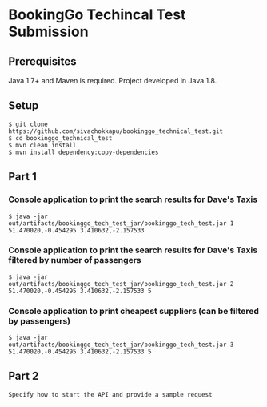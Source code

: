 # BookingGo Techincal Test Submission

## Prerequisites
Java 1.7+ and Maven is required. Project developed in Java 1.8.

## Setup
```
$ git clone https://github.com/sivachokkapu/bookinggo_technical_test.git
$ cd bookinggo_technical_test
$ mvn clean install
$ mvn install dependency:copy-dependencies
```

## Part 1

### Console application to print the search results for Dave's Taxis

`$ java -jar out/artifacts/bookinggo_tech_test_jar/bookinggo_tech_test.jar 1 51.470020,-0.454295 3.410632,-2.157533`

### Console application to print the search results for Dave's Taxis filtered by number of passengers

`$ java -jar out/artifacts/bookinggo_tech_test_jar/bookinggo_tech_test.jar 2 51.470020,-0.454295 3.410632,-2.157533 5`

### Console application to print cheapest suppliers (can be filtered by passengers)

`$ java -jar out/artifacts/bookinggo_tech_test_jar/bookinggo_tech_test.jar 3 51.470020,-0.454295 3.410632,-2.157533 5`

## Part 2

`Specify how to start the API and provide a sample request`
